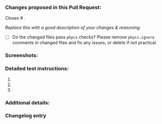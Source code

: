 ### Changes proposed in this Pull Request:

<!-- You can erase any parts of this template not applicable to your Pull Request. -->

Closes # .

_Replace this with a good description of your changes & reasoning._

-   [ ] Do the changed files pass `phpcs` checks? Please remove `phpcs:ignore` comments in changed files and fix any issues, or delete if not practical.

### Screenshots:

<!--- Optional --->

### Detailed test instructions:

<!-- Add detailed instructions for how to test that this PR fixes the issue and confirm that it doesn't break any other features :) -->

1.
2.
3.

### Additional details:

<!--
Optional.
Enter a summary of all changes in this Pull Request, which will be added to the changelog if accepted.
Each line should start with change type prefix`(Fix|Add|…) - `, for example:
> Break - A change breaking previous API or functionality.
> Add - A new feature, function or functionality was added.
> Update - Big changes to something that wasn't broken.
> Fix - Took care of something that wasn't working.
> Tweak - Small change, that isn't actually very important.
> Dev - Developer-facing only change.
> Doc - Updated customer or developer facing documentation

If you remove the "Changelog entry" header, the Pull Request title will be used as the changelog entry.

Add the `changelog: none` label if no changelog entry is needed.
-->

### Changelog entry

>
